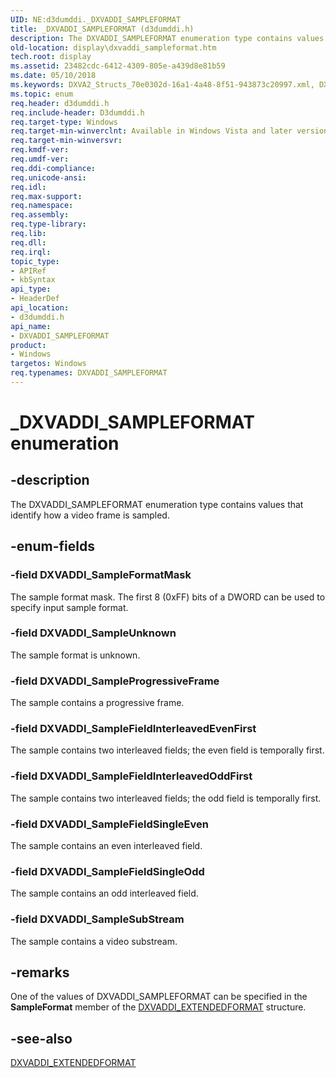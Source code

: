 ```yaml
---
UID: NE:d3dumddi._DXVADDI_SAMPLEFORMAT
title: _DXVADDI_SAMPLEFORMAT (d3dumddi.h)
description: The DXVADDI_SAMPLEFORMAT enumeration type contains values that identify how a video frame is sampled.
old-location: display\dxvaddi_sampleformat.htm
tech.root: display
ms.assetid: 23482cdc-6412-4309-805e-a439d8e81b59
ms.date: 05/10/2018
ms.keywords: DXVA2_Structs_70e0302d-16a1-4a48-8f51-943873c20997.xml, DXVADDI_SAMPLEFORMAT, DXVADDI_SAMPLEFORMAT enumeration [Display Devices], DXVADDI_SampleFieldInterleavedEvenFirst, DXVADDI_SampleFieldInterleavedOddFirst, DXVADDI_SampleFieldSingleEven, DXVADDI_SampleFieldSingleOdd, DXVADDI_SampleFormatMask, DXVADDI_SampleProgressiveFrame, DXVADDI_SampleSubStream, DXVADDI_SampleUnknown, _DXVADDI_SAMPLEFORMAT, d3dumddi/DXVADDI_SAMPLEFORMAT, d3dumddi/DXVADDI_SampleFieldInterleavedEvenFirst, d3dumddi/DXVADDI_SampleFieldInterleavedOddFirst, d3dumddi/DXVADDI_SampleFieldSingleEven, d3dumddi/DXVADDI_SampleFieldSingleOdd, d3dumddi/DXVADDI_SampleFormatMask, d3dumddi/DXVADDI_SampleProgressiveFrame, d3dumddi/DXVADDI_SampleSubStream, d3dumddi/DXVADDI_SampleUnknown, display.dxvaddi_sampleformat
ms.topic: enum
req.header: d3dumddi.h
req.include-header: D3dumddi.h
req.target-type: Windows
req.target-min-winverclnt: Available in Windows Vista and later versions of the Windows operating systems.
req.target-min-winversvr: 
req.kmdf-ver: 
req.umdf-ver: 
req.ddi-compliance: 
req.unicode-ansi: 
req.idl: 
req.max-support: 
req.namespace: 
req.assembly: 
req.type-library: 
req.lib: 
req.dll: 
req.irql: 
topic_type:
- APIRef
- kbSyntax
api_type:
- HeaderDef
api_location:
- d3dumddi.h
api_name:
- DXVADDI_SAMPLEFORMAT
product:
- Windows
targetos: Windows
req.typenames: DXVADDI_SAMPLEFORMAT
---
```


# _DXVADDI_SAMPLEFORMAT enumeration


## -description


The DXVADDI_SAMPLEFORMAT enumeration type contains values that identify how a video frame is sampled.


## -enum-fields




### -field DXVADDI_SampleFormatMask

The sample format mask. The first 8 (0xFF) bits of a DWORD can be used to specify input sample format.


### -field DXVADDI_SampleUnknown

The sample format is unknown.


### -field DXVADDI_SampleProgressiveFrame

The sample contains a progressive frame.


### -field DXVADDI_SampleFieldInterleavedEvenFirst

The sample contains two interleaved fields; the even field is temporally first.


### -field DXVADDI_SampleFieldInterleavedOddFirst

The sample contains two interleaved fields; the odd field is temporally first.


### -field DXVADDI_SampleFieldSingleEven

The sample contains an even interleaved field.


### -field DXVADDI_SampleFieldSingleOdd

The sample contains an odd interleaved field.


### -field DXVADDI_SampleSubStream

The sample contains a video substream.


## -remarks



One of the values of DXVADDI_SAMPLEFORMAT can be specified in the <b>SampleFormat</b> member of the <a href="https://msdn.microsoft.com/library/windows/hardware/ff562904">DXVADDI_EXTENDEDFORMAT</a> structure.




## -see-also




<a href="https://msdn.microsoft.com/library/windows/hardware/ff562904">DXVADDI_EXTENDEDFORMAT</a>
 

 

